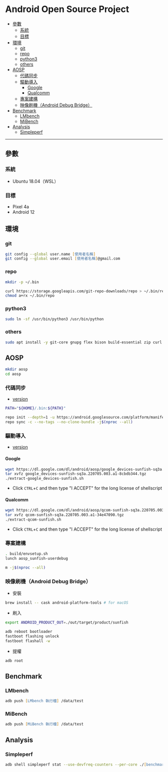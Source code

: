 # Android Open Source Project

<!-- vim-markdown-toc GFM -->

* [參數](#參數)
    - [系統](#系統)
    - [目標](#目標)
* [環境](#環境)
    - [git](#git)
    - [repo](#repo)
    - [python3](#python3)
    - [others](#others)
* [AOSP](#aosp)
    - [代碼同步](#代碼同步)
    - [驅動導入](#驅動導入)
        + [Google](#google)
        + [Qualcomm](#qualcomm)
    - [專案建構](#專案建構)
    - [映像刷機（Android Debug Bridge）](#映像刷機android-debug-bridge)
* [Benchmark](#benchmark)
    - [LMbench](#lmbench)
    - [MiBench](#mibench)
* [Analysis](#analysis)
    - [Simpleperf](#simpleperf)

<!-- vim-markdown-toc -->

---

## 參數

### 系統

-   Ubuntu 18.04（WSL）

### 目標

-   Pixel 4a
-   Android 12

## 環境

### git

```zsh
git config --global user.name [使用者名稱]
git config --global user.email [使用者名稱]@gmail.com
```

### repo

```zsh
mkdir -p ~/.bin

curl https://storage.googleapis.com/git-repo-downloads/repo > ~/.bin/repo
chmod a+rx ~/.bin/repo
```

### python3

```zsh
sudo ln -sf /usr/bin/python3 /usr/bin/python
```

### others

```zsh
sudo apt install -y git-core gnupg flex bison build-essential zip curl zlib1g-dev gcc-multilib g++-multilib libc6-dev-i386 libncurses5 lib32ncurses5-dev x11proto-core-dev libx11-dev lib32z1-dev libgl1-mesa-dev libxml2-utils xsltproc unzip fontconfig
```

## AOSP

```zsh
mkdir aosp
cd aosp
```

### 代碼同步

-   [version](https://source.android.com/docs/setup/about/build-numbers#source-code-tags-and-builds)

```zsh
PATH="${HOME}/.bin:${PATH}"

repo init --depth=1 -u https://android.googlesource.com/platform/manifest -b android-12.1.0_r11
repo sync -c --no-tags --no-clone-bundle -j$(nproc --all)
```

### 驅動導入

-   [version](https://developers.google.com/android/drivers#sunfishsq3a.220705.003.a1)

#### Google

```zsh
wget https://dl.google.com/dl/android/aosp/google_devices-sunfish-sq3a.220705.003.a1-8cbdb344.tgz
tar xvfz google_devices-sunfish-sq3a.220705.003.a1-8cbdb344.tgz
./extract-google_devices-sunfish.sh
```

-   Click `CTRL`+`C` and then type "I ACCEPT" for the long license of shellscript

#### Qualcomm

```zsh
wget https://dl.google.com/dl/android/aosp/qcom-sunfish-sq3a.220705.003.a1-34e47090.tgz
tar xvfz qcom-sunfish-sq3a.220705.003.a1-34e47090.tgz
./extract-qcom-sunfish.sh
```

-   Click `CTRL`+`C` and then type "I ACCEPT" for the long license of shellscript

### 專案建構

```zsh
. build/envsetup.sh
lunch aosp_sunfish-userdebug

m -j$(nproc --all)
```

### 映像刷機（Android Debug Bridge）

-   安裝

```zsh
brew install -- cask android-platform-tools # for macOS
```

-   刷入

```zsh
export ANDROID_PRODUCT_OUT=./out/target/product/sunfish

adb reboot bootloader
fastboot flashing unlock
fastboot flashall -w
```

-   提權

```zsh
adb root
```

## Benchmark

### LMbench

```zsh
adb push [LMbench 執行檔] /data/test
```

### MiBench

```zsh
adb push [MiBench 執行檔] /data/test
```

## Analysis

### Simpleperf

```zsh
adb shell simpleperf stat --use-devfreq-counters --per-core ./[benchmark 執行檔] [benchmark 參數]
```
